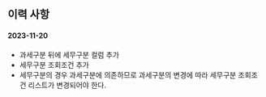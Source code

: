 

## 이력 사항

#### 2023-11-20 

- 과세구분 뒤에 세무구분 컬럼 추가 
- 세무구분 조회조건 추가
- 세무구분의 경우 과세구분에 의존하므로 과세구분의 변경에 따라 세무구분 조회조건 리스트가 변경되어야 한다. 



 